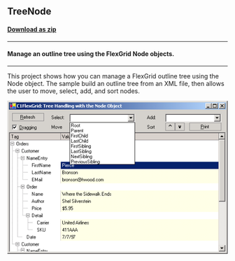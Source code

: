 ## TreeNode
#### [Download as zip](https://grapecity.github.io/DownGit/#/home?url=https://github.com/GrapeCity/ComponentOne-WinForms-Samples/tree/master/NetFramework\FlexGrid\CS\TreeNode)
____
#### Manage an outline tree using the FlexGrid Node objects.
____
This project shows how you can manage a FlexGrid outline tree using the Node object.
The sample build an outline tree from an XML file, then allows the user to move, select, add, and sort nodes.

![screenshot](screenshot.png)
